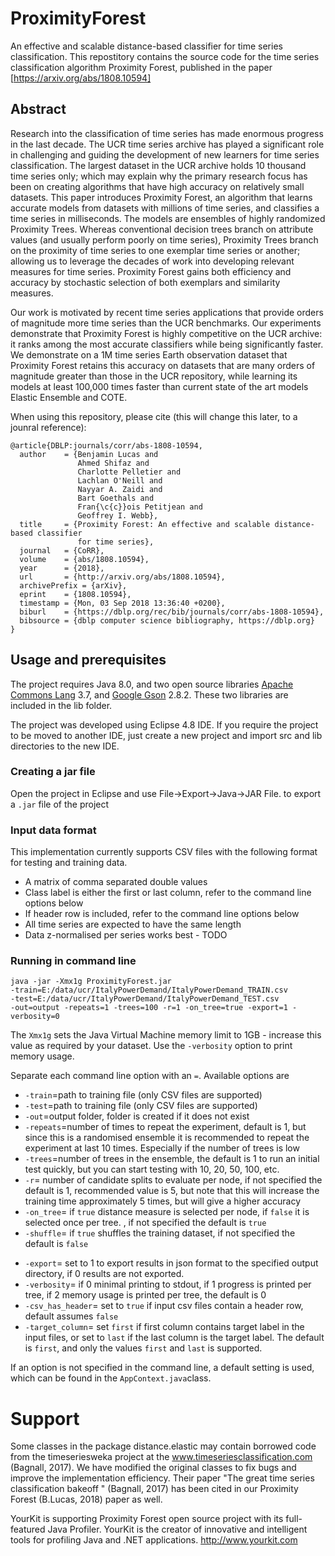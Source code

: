 

# ProximityForest
An effective and scalable distance-based classifier for time series classification. This repostitory contains the source code for the time series classification algorithm Proximity Forest, published in the paper [https://arxiv.org/abs/1808.10594]

## Abstract 
Research into the classification of time series has made enormous
progress in the last decade. The UCR time series archive has played a significant
role in challenging and guiding the development of new learners for time
series classification. The largest dataset in the UCR archive holds 10 thousand
time series only; which may explain why the primary research focus has been
on creating algorithms that have high accuracy on relatively small datasets.
This paper introduces Proximity Forest, an algorithm that learns accurate
models from datasets with millions of time series, and classifies a time series in
milliseconds. The models are ensembles of highly randomized Proximity Trees.
Whereas conventional decision trees branch on attribute values (and usually
perform poorly on time series), Proximity Trees branch on the proximity of
time series to one exemplar time series or another; allowing us to leverage
the decades of work into developing relevant measures for time series. Proximity
Forest gains both efficiency and accuracy by stochastic selection of both
exemplars and similarity measures.

Our work is motivated by recent time series applications that provide orders
of magnitude more time series than the UCR benchmarks. Our experiments
demonstrate that Proximity Forest is highly competitive on the UCR archive:
it ranks among the most accurate classifiers while being significantly faster.
We demonstrate on a 1M time series Earth observation dataset that Proximity
Forest retains this accuracy on datasets that are many orders of magnitude
greater than those in the UCR repository, while learning its models at least
100,000 times faster than current state of the art models Elastic Ensemble and
COTE.

When using this repository, please cite (this will change this later, to a jounral reference):
```
@article{DBLP:journals/corr/abs-1808-10594,
  author    = {Benjamin Lucas and
               Ahmed Shifaz and
               Charlotte Pelletier and
               Lachlan O'Neill and
               Nayyar A. Zaidi and
               Bart Goethals and
               Fran{\c{c}}ois Petitjean and
               Geoffrey I. Webb},
  title     = {Proximity Forest: An effective and scalable distance-based classifier
               for time series},
  journal   = {CoRR},
  volume    = {abs/1808.10594},
  year      = {2018},
  url       = {http://arxiv.org/abs/1808.10594},
  archivePrefix = {arXiv},
  eprint    = {1808.10594},
  timestamp = {Mon, 03 Sep 2018 13:36:40 +0200},
  biburl    = {https://dblp.org/rec/bib/journals/corr/abs-1808-10594},
  bibsource = {dblp computer science bibliography, https://dblp.org}
}
```

## Usage and prerequisites

The project requires Java 8.0, and two open source libraries [Apache Commons Lang](https://commons.apache.org/proper/commons-lang/) 3.7, and [Google Gson](https://github.com/google/gson) 2.8.2. These two libraries are included in the lib folder.

The project was developed using Eclipse 4.8 IDE. If you require the project to be moved to another IDE, just create a new project and import src and lib directories to the new IDE.

###  Creating a jar file

Open the project in Eclipse and use File->Export->Java->JAR File. to export a `.jar` file of the project

### Input data format
This implementation currently supports CSV files with the following format for testing and training data. 

 - A matrix of comma separated double values
 - Class label is either the first or last column, refer to the command line options below
 - If header row is included, refer to the command line options below
 - All time series are expected to have the same length 
 - Data z-normalised per series works best  - TODO

### Running in command line 
```
java -jar -Xmx1g ProximityForest.jar 
-train=E:/data/ucr/ItalyPowerDemand/ItalyPowerDemand_TRAIN.csv 
-test=E:/data/ucr/ItalyPowerDemand/ItalyPowerDemand_TEST.csv 
-out=output -repeats=1 -trees=100 -r=1 -on_tree=true -export=1 -verbosity=0
```
The `Xmx1g` sets the Java Virtual Machine memory limit to 1GB - increase this value as required by your dataset. Use the `-verbosity` option to print memory usage.

Separate each command line option with an `=`. Available options are 
- `-train`=path to training file (only CSV files are supported)
- `-test`=path to training file (only CSV files are supported)
- `-out`=output folder, folder is created if it does not exist
- `-repeats`=number of times to repeat the experiment, default is 1, but since this is a randomised ensemble it is recommended to repeat the experiment at last 10 times. Especially if the number of trees is low
- `-trees`=number of trees in the ensemble, the default is 1 to run an initial test quickly, but you can start testing with 10, 20, 50, 100, etc.
- `-r`= number of candidate splits to evaluate per node, if not specified the default is 1, recommended value is 5, but note that this will increase the training time approximately 5 times, but will give a higher accuracy
- `-on_tree`= if `true` distance measure is selected per node, if `false` it is selected once per tree. , if not specified the default is `true` 
- `-shuffle`= if `true` shuffles the training dataset, if not specified the default is `false` 
<!---
- `-jvmwarmup`= if `true` some extra calculation is done before the experiment is started to "warmup" java virtual machine, this helps measure more accurate elapsed time for short duration.
-->
- `-export`= set to 1 to export results in json format to the specified output directory, if 0 results are not exported.
- `-verbosity`= if 0 minimal printing to stdout, if 1 progress is printed per tree, if 2 memory usage is printed per tree, the default is 0
- `-csv_has_header`= set to `true` if input csv files contain a header row, default assumes `false`
- `-target_column`= set `first` if first column contains target label in the input files, or set to `last` if the last column is the target label. The default is `first`, and only the values `first` and `last` is supported.  

If an option is not specified in the command line, a default setting is used, which can be found in the `AppContext.java`class.

# Support

Some classes in the package distance.elastic may contain borrowed code from the timeseriesweka project at the www.timeseriesclassification.com (Bagnall, 2017).  We have modified the original classes to fix bugs and improve the implementation efficiency. Their paper "The great time series classification bakeoff " (Bagnall, 2017) has been cited in our Proximity Forest (B.Lucas, 2018) paper as well.

YourKit is supporting Proximity Forest open source project with its full-featured Java Profiler.
YourKit is the creator of innovative and intelligent tools for profiling Java and .NET applications. http://www.yourkit.com 

